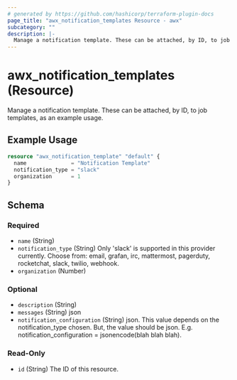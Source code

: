 ```yaml
---
# generated by https://github.com/hashicorp/terraform-plugin-docs
page_title: "awx_notification_templates Resource - awx"
subcategory: ""
description: |-
  Manage a notification template. These can be attached, by ID, to job templates, as an example usage.
---
```


# awx_notification_templates (Resource)

Manage a notification template. These can be attached, by ID, to job templates, as an example usage.

## Example Usage

```terraform
resource "awx_notification_template" "default" {
  name              = "Notification Template"
  notification_type = "slack"
  organization      = 1
}
```

<!-- schema generated by tfplugindocs -->
## Schema

### Required

- `name` (String)
- `notification_type` (String) Only 'slack' is supported in this provider currently. Choose from: email, grafan, irc, mattermost, pagerduty, rocketchat, slack, twilio, webhook.
- `organization` (Number)

### Optional

- `description` (String)
- `messages` (String) json
- `notification_configuration` (String) json. This value depends on the notification_type chosen. But, the value should be json. E.g. notification_configuration = jsonencode(blah blah blah).

### Read-Only

- `id` (String) The ID of this resource.
